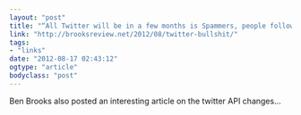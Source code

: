 ```yaml
---
layout: "post"
title: "“All Twitter will be in a few months is Spammers, people following Bieber, and Kardashians.”"
link: "http://brooksreview.net/2012/08/twitter-bullshit/"
tags: 
- "links"
date: "2012-08-17 02:43:12"
ogtype: "article"
bodyclass: "post"
---
```


Ben Brooks also posted an interesting article on the twitter API changes…